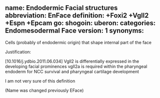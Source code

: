 name: Endodermic Facial structures
abbreviation: EnFace
definition: +Foxi2 +Vgll2 +Espn +Epcam
go:
shogoin: 
uberon: 
categories: Endomesodermal Face
version: 1
synonyms:
---

Cells (probably of endodermic origin) that shape internal part of the face

Justification:

[10.1016/j.ydbio.2011.06.034] Vgll2 is differentially expressed in the developing facial prominences 
vgll2a is required within the pharyngeal endoderm for NCC survival and pharyngeal cartilage development

I am not very sure of this definition

(Name was changed previously EFace)